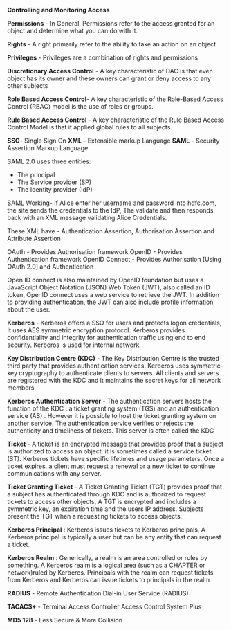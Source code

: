 
**Controlling and Monitoring Access**

**Permissions** - In General, Permissions refer to the access granted for an object and determine what you can do with it. 

**Rights** - A right primarily refer to the ability to take an action on an object

**Privileges** - Privileges are a combination of rights and permissions


**Discretionary Access Control** - A key characteristic of DAC is that even object has its owner and these owners can grant or deny access to any other subjects

**Role Based Access Control**- A key characteristic of the Role-Based Access Control (RBAC) model is the use of roles or groups.

**Rule Based Access Control** - A key characteristic of the Rule Based Access Control Model is that it applied global rules to all subjects. 

**SSO**- Single Sign On
**XML** - Extensible markup Language 
**SAML** - Security Assertion Markup Language

SAML 2.0 uses three entities: 
- The principal
- The Service provider (SP)
- The Identity provider (IdP)

SAML Working- 
If Alice enter her username and password into hdfc.com, the site sends the credentials to the IdP, The validate and then responds back with an XML message validating Alice Credentials. 

These XML have - Authentication Assertion, Authorisation Assertion and Attribute Assertion 

OAuth - Provides Authorisation framework
OpenID - Provides Authentication framework 
OpenID Connect - Provides Authorisation [Using OAuth 2.0] and Authentication

Open ID connect is also maintained by OpenID foundation but uses a JavaScript Object Notation (JSON) Web Token (JWT), also called an ID token, OpenID connect uses a web service to retrieve the JWT. In addition to providing authentication, the JWT can also include profile information about the user.

**Kerberos** - Kerberos offers a SSO for users and protects logon credentials, It uses AES symmetric encryption protocol. Kerberos provides confidentiality and integrity for authentication traffic using end to end security. Kerberos is used for internal network.

**Key Distribution Centre (KDC)** - The Key Distribution Centre is the trusted third party that provides authentication services. Kerberos uses symmetric-key cryptography to authenticate clients to servers. All clients and servers are registered with the KDC and it maintains the secret keys for all network members

**Kerberos Authentication Server** - The authentication servers hosts the function of the KDC : a ticket granting system (TGS) and an authentication service (AS) . However it is possible to host the ticket granting system on another service. The authentication service verifies or rejects the authenticity and timeliness of tickets. This server is often called the KDC

**Ticket** - A ticket is an encrypted message that provides proof that a subject is authorized to access an object. it is sometimes called a service ticket (ST). Kerberos tickets have specific lifetimes and usage parameters. Once a ticket expires, a client must request a renewal or a new ticket to continue communications with any server. 

**Ticket Granting Ticket** - A Ticket Granting Ticket (TGT) provides proof that a subject has authenticated through KDC and is authorized to request tickets to access other objects, A TGT is encrypted and includes a symmetric key, an expiration time and the users IP address. Subjects present the TGT when a requesting tickets to access objects. 

**Kerberos Principal** : Kerberos issues tickets to Kerberos principals, A Kerberos principal is typically a user but can be any entity that can request a ticket. 

**Kerberos Realm** : Generically, a realm is an area controlled or rules by something. A Kerberos realm is a logical area (such as a CHAPTER or network)ruled by Kerberos. Principals with the realm can request tickets from Kerberos and Kerberos can issue tickets to principals in the realm 

**RADIUS** - Remote Authentication Dial-in User Service (RADIUS) 

**TACACS+** - Terminal Access Controller Access Control System Plus

**MD5 128** - Less Secure & More Collision

